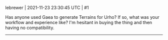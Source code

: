 lebrewer | 2021-11-23 23:30:45 UTC | #1

Has anyone used Gaea to generate Terrains for Urho? If so, what was your workflow and experience like? I'm hesitant in buying the thing and then having no compatibility.

-------------------------

